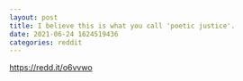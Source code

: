 ```yaml
--- 
layout: post 
title: I believe this is what you call 'poetic justice'. 
date: 2021-06-24 1624519436 
categories: reddit 
--- 
```

https://redd.it/o6vvwo